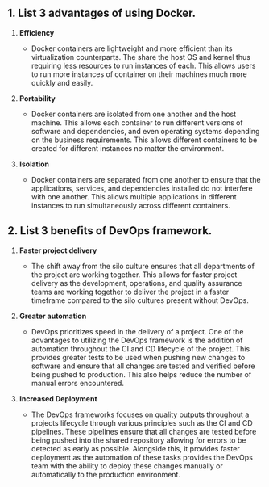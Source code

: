 ## 1. List 3 advantages of using Docker.

1. **Efficiency**
    * Docker containers are lightweight and more efficient than its virtualization counterparts. The share the host OS and kernel thus requiring less resources to run instances of each. This allows users to run more instances of container on their machines much more quickly and easily.

2. **Portability**
    * Docker containers are isolated from one another and the host machine. This allows each container to run different versions of software and dependencies, and even operating systems depending on the business requirements. This allows different containers to be created for different instances no matter the environment.

3. **Isolation**
    * Docker containers are separated from one another to ensure that the applications, services, and dependencies installed do not interfere with one another. This allows multiple applications in different instances to run simultaneously across different containers.

## 2. List 3 benefits of DevOps framework.

1. **Faster project delivery**
    * The shift away from the silo culture ensures that all departments of the project are working together. This allows for faster project delivery as the development, operations, and quality assurance teams are working together to deliver the project in a faster timeframe compared to the silo cultures present without DevOps.

2. **Greater automation**
    * DevOps prioritizes speed in the delivery of a project. One of the advantages to utilizing the DevOps framework is the addition of automation throughout the CI and CD lifecycle of the project. This provides greater tests to be used when pushing new changes to software and ensure that all changes are tested and verified before being pushed to production. This also helps reduce the number of manual errors encountered.

3. **Increased Deployment**
    * The DevOps frameworks focuses on quality outputs throughout a projects lifecycle through various principles such as the CI and CD pipelines. These pipelines ensure that all changes are tested before being pushed into the shared repository allowing for errors to be detected as early as possible. Alongside this, it provides faster deployment as the automation of these tasks provides the DevOps team with the ability to deploy these changes manually or automatically to the production environment.